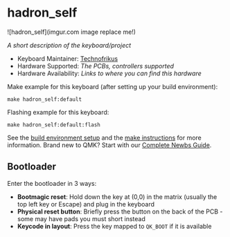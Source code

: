 # hadron_self

![hadron_self](imgur.com image replace me!)

*A short description of the keyboard/project*

* Keyboard Maintainer: [Technofrikus](https://github.com/Technofrikus)
* Hardware Supported: *The PCBs, controllers supported*
* Hardware Availability: *Links to where you can find this hardware*

Make example for this keyboard (after setting up your build environment):

    make hadron_self:default

Flashing example for this keyboard:

    make hadron_self:default:flash

See the [build environment setup](https://docs.qmk.fm/#/getting_started_build_tools) and the [make instructions](https://docs.qmk.fm/#/getting_started_make_guide) for more information. Brand new to QMK? Start with our [Complete Newbs Guide](https://docs.qmk.fm/#/newbs).

## Bootloader

Enter the bootloader in 3 ways:

* **Bootmagic reset**: Hold down the key at (0,0) in the matrix (usually the top left key or Escape) and plug in the keyboard
* **Physical reset button**: Briefly press the button on the back of the PCB - some may have pads you must short instead
* **Keycode in layout**: Press the key mapped to `QK_BOOT` if it is available
